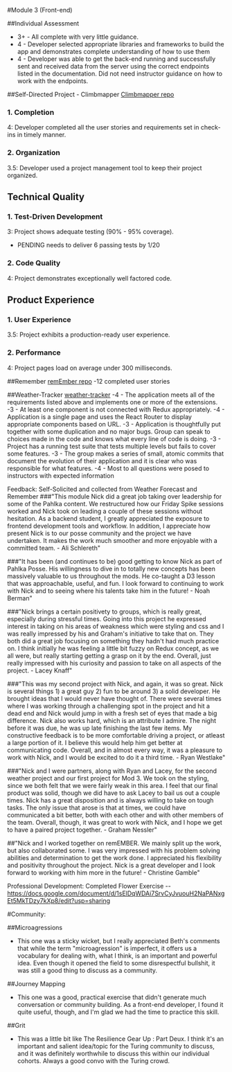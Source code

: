 #Module 3 (Front-end)

##Individual Assessment
- 3+ - All complete with very little guidance.
- 4 - Developer selected appropriate libraries and frameworks to build the app and demonstrates complete understanding of how to use them
- 4 - Developer was able to get the back-end running and successfully sent and received data from the server using the correct endpoints listed in the documentation. Did not need instructor guidance on how to work with the endpoints.

##Self-Directed Project - Climbmapper
[Climbmapper repo](https://github.com/nnchambs/climbmapper)
### 1. Completion
4: Developer completed all the user stories and requirements set in check-ins in timely manner.
### 2. Organization
3.5: Developer used a project management tool to keep their project organized.
## Technical Quality
### 1. Test-Driven Development
3: Project shows adequate testing (90% - 95% coverage).
  - PENDING needs to deliver 6 passing tests by 1/20
### 2. Code Quality
4: Project demonstrates exceptionally well factored code.
## Product Experience
### 1. User Experience
3.5: Project exhibits a production-ready user experience.
### 2. Performance
4: Project pages load on average under 300 milliseconds.

##Remember
[remEmber repo](https://github.com/ccgamble/1608-remember-7)
-12 completed user stories

##Weather-Tracker
[weather-tracker](https://github.com/nnchambs/weather-tracker)
-4 - The application meets all of the requirements listed above and implements one or more of the extensions.
-3 - At least one component is not connected with Redux appropriately.
-4 - Application is a single page and uses the React Router to display appropriate components based on URL.
-3 - Application is thoughtfully put together with some duplication and no major bugs. Group can speak to choices made in the code and knows what every line of code is doing.
-3 - Project has a running test suite that tests multiple levels but fails to cover some features.
-3 - The group makes a series of small, atomic commits that document the evolution of their application and it is clear who was responsible for what features.
-4 - Most to all questions were posed to instructors with expected information

Feedback: Self-Solicited and collected from Weather Forecast and Remember
###"This module Nick did a great job taking over leadership for some of the Pahlka content. We restructured how our Friday Spike sessions worked and Nick took on leading a couple of these sessions without hesitation. As a backend student, I greatly appreciated the exposure to frontend development tools and workflow. In addition, I appreciate how present Nick is to our posse community and the project we have undertaken. It makes the work much smoother and more enjoyable with a committed team. - Ali Schlereth"

###"It has been (and continues to be) good getting to know Nick as part of Pahlka Posse. His willingness to dive in to totally new concepts has been massively valuable to us throughout the mods. He co-taught a D3 lesson that was approachable, useful, and fun. I look forward to continuing to work with Nick and to seeing where his talents take him in the future! - Noah Berman"

###"Nick brings a certain positivety to groups, which is really great, especially during stressful times. Going into this project he expressed interest in taking on his areas of weakness which were styling and css and I was really impressed by his and Graham's initiative to take that on. They both did a great job focusing on something they hadn't had much practice on. I think initially he was feeling a little bit fuzzy on Redux concept, as we all were, but really starting getting a grasp on it by the end. Overall, just really impressed with his curiosity and passion to take on all aspects of the project. - Lacey Knaff"

###"This was my second project with Nick, and again, it was so great. Nick is several things 1) a great guy 2) fun to be around 3) a solid developer. He brought ideas that I would never have thought of. There were several times where I was working through a challenging spot in the project and hit a dead end and Nick would jump in with a fresh set of eyes that made a big difference. Nick also works hard, which is an attribute I admire. The night before it was due, he was up late finishing the last few items. My constructive feedback is to be more comfortable driving a project, or atleast a large portion of it. I believe this would help him get better at communicating code. Overall, and in almost every way, it was a pleasure to work with Nick, and I would be excited to do it a third time. - Ryan Westlake"

###"Nick and I were partners, along with Ryan and Lacey, for the second weather project and our first project for Mod 3. We took on the styling, since we both felt that we were fairly weak in this area. I feel that our final product was solid, though we did have to ask Lacey to bail us out a couple times. Nick has a great disposition and is always willing to take on tough tasks. The only issue that arose is that at times, we could have communicated a bit better, both with each other and with other members of the team. Overall, though, it was great to work with Nick, and I hope we get to have a paired project together. - Graham Nessler"

##"Nick and I worked together on remEMBER. We mainly split up the work, but also collaborated some. I was very impressed with his problem solving abilities and determination to get the work done. I appreciated his flexibility and positivity throughout the project. Nick is a great developer and I look forward to working with him more in the future! - Christine Gamble"

Professional Development:
Completed Flower Exercise -- https://docs.google.com/document/d/1sElDqWDAi7SrvCyJvuouH2NaPANxgEt5MkTDzy7kXp8/edit?usp=sharing

#Community:

##Microagressions
- This one was a sticky wicket, but I really appreciated Beth's comments that while the term "microagression" is imperfect, it offers us a vocabulary for dealing with, what I think, is an important and powerful idea. Even though it opened the field to some disrespectful bullshit, it was still a good thing to discuss as a community.

##Journey Mapping
- This one was a good, practical exercise that didn't generate much conversation or community building. As a front-end developer, I found it quite useful, though, and I'm glad we had the time to practice this skill.

##Grit
- This was a little bit like The Resilience Gear Up : Part Deux. I think it's an important and salient idea/topic for the Turing community to discuss, and it was definitely worthwhile to discuss this within our individual cohorts. Always a good convo with the Turing crowd.
